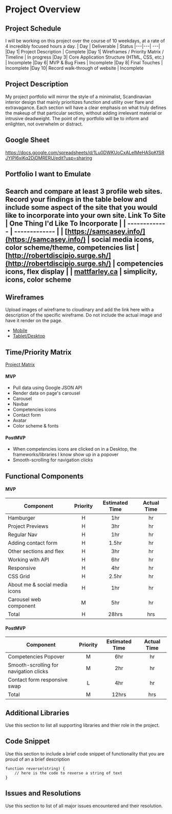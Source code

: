 # Project Overview
## Project Schedule
I will be working on this project over the course of 10 weekdays, at a rate of 4 incredibly focused hours a day. 
|  Day | Deliverable | Status
|---|---| ---|
|Day 1| Project Description | Complete
|Day 1| Wireframes / Priority Matrix / Timeline | In progress
|Day 3| Core Application Structure (HTML, CSS, etc.) | Incomplete
|Day 6| MVP & Bug Fixes | Incomplete
|Day 8| Final Touches | Incomplete
|Day 10| Record walk-through of website | Incomplete

## Project Description
My project portfolio will mirror the style of a minimalist, Scandinavian interior design that mainly prioritizes function and utility over flare and extravagance. Each section will have a clear emphasis on what truly defines the makeup of that particular section, without adding irrelevant material or intrusive deadweight. The point of my portfolio will be to inform and enlighten, not overwhelm or distract.

## Google Sheet
https://docs.google.com/spreadsheets/d/1Lu0DWKUoCxALeIMeHASpKfSRJYIPl6xiKq2DjDMRERU/edit?usp=sharing

## Portfolio I want to Emulate
Search and compare at least 3 profile web sites.  Record your findings in the table below and include some aspect of the site that you would like to incorporate into your own site.
Link To Site  | One Thing I'd Like To Incorporate | 
| ------------- | ------------- |
| [https://samcasey.info/](https://samcasey.info/) | social media icons, color scheme/theme, competencies list
|[http://robertdiscipio.surge.sh/](http://robertdiscipio.surge.sh/) | competencies icons, flex display |
| [mattfarley.ca](http://mattfarley.ca/) |  simplicity, icons, color scheme
---

## Wireframes
Upload images of wireframe to cloudinary and add the link here with a description of the specific wireframe. Do not include the actual image and have it render on the page.  
- [Mobile](https://res.cloudinary.com/dvnl2s9um/image/upload/v1608583433/PROJECT_1_Mobile_Tablet_Mockup_mr3aol.png)
- [Tablet/Desktop](https://res.cloudinary.com/dvnl2s9um/image/upload/v1608513483/PROJECT_1_Desktop_Mockup_okimjb.png)


## Time/Priority Matrix 
[Project Matrix](https://res.cloudinary.com/dvnl2s9um/image/upload/v1608582874/Priority_Matrix_hfzcii.jpg)

 

#### MVP
- Pull data using Google JSON API 
- Render data on page's carousel
- Carousel
- Navbar
- Competencies icons
- Contact form
- Avatar
- Color scheme & fonts

#### PostMVP 
- When competencies icons are clicked on in a Desktop, the frameworks/libraries I know show up in a popover
- Smooth-scrolling for navigation clicks

## Functional Components

#### MVP
| Component | Priority | Estimated Time | Actual Time |
| --- | :---: |  :---: | :---: | 
| Hamburger | H | 1hr | hr |
| Project Previews | H | 3hr | hr |
| Regular Nav | H | 1hr | hr |  
| Adding contact form | H | 1.5hr|  hr | 
| Other sections and flex| H | 3hr | hr|
| Working with API | H | 6hr |  hr | 
| Responsive | H | 4hr | hr |
| CSS Grid | H | 2.5hr | hr | 
| About me & social media icons | H | 1hr |  hr |
| Carousel web component | M | 5hr |  hr |
| Total | H | 28hrs | hrs |

#### PostMVP
| Component | Priority | Estimated Time | Actual Time |
| --- | :---: |  :---: | :---: | 
| Competencies Popover | M | 6hr | hr |
| Smooth-scrolling for navigation clicks | M | 2hr | hr |
| Contact form responsive swap | L | 4hr | hr |
| Total | M | 12hrs| hrs |

## Additional Libraries
 Use this section to list all supporting libraries and thier role in the project. 
 
## Code Snippet
Use this section to include a brief code snippet of functionality that you are proud of an a brief description  
```
function reverse(string) {
	// here is the code to reverse a string of text
}
```
## Issues and Resolutions
 Use this section to list of all major issues encountered and their resolution.